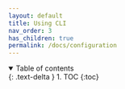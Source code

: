```yaml
---
layout: default
title: Using CLI
nav_order: 3
has_children: true
permalink: /docs/configuration
---
```



<details open markdown="block">
  <summary>
    Table of contents
  </summary>
  {: .text-delta }
1. TOC
{:toc}
</details>
